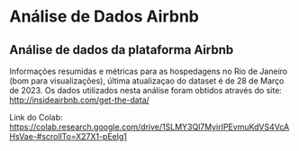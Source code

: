 # Análise de Dados Airbnb
## Análise de dados da plataforma Airbnb
Informações resumidas e métricas para as hospedagens no Rio de Janeiro (bom para visualizações), 
última atualizaçao do dataset é de 28 de Março de 2023.
Os dados utilizados nesta análise foram obtidos através do site:
http://insideairbnb.com/get-the-data/

Link do Colab: https://colab.research.google.com/drive/1SLMY3Ql7MyirIPEvmuKdVS4VcAHsVae-#scrollTo=X27X1-pEelg1
